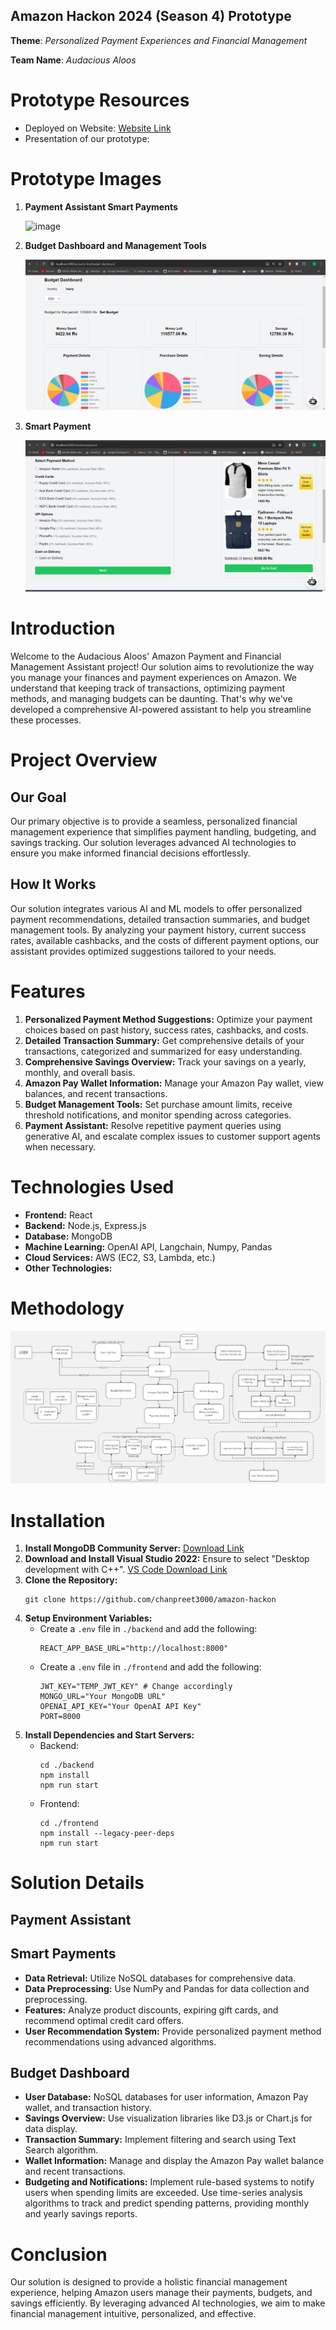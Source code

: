 ## Amazon Hackon 2024 (Season 4) Prototype

**Theme**: *Personalized Payment Experiences and Financial Management*

**Team Name**: *Audacious Aloos*

# Prototype Resources
- Deployed on Website: [Website Link]()
- Presentation of our prototype:

# Prototype Images
1. **Payment Assistant Smart Payments**

    ![image](https://github.com/)
    
2. **Budget Dashboard and Management Tools**

    ![image](https://github.com/AAnimeshTripathy/Amazon-hackon/blob/main/images/dashboard.jpg)
    
3. **Smart Payment**

    ![image](https://github.com/AAnimeshTripathy/Amazon-hackon/blob/main/images/paymentrecommendationpage.jpg)

# Introduction
Welcome to the Audacious Aloos' Amazon Payment and Financial Management Assistant project! Our solution aims to revolutionize the way you manage your finances and payment experiences on Amazon. We understand that keeping track of transactions, optimizing payment methods, and managing budgets can be daunting. That's why we've developed a comprehensive AI-powered assistant to help you streamline these processes.

# Project Overview
## Our Goal
Our primary objective is to provide a seamless, personalized financial management experience that simplifies payment handling, budgeting, and savings tracking. Our solution leverages advanced AI technologies to ensure you make informed financial decisions effortlessly.

## How It Works
Our solution integrates various AI and ML models to offer personalized payment recommendations, detailed transaction summaries, and budget management tools. By analyzing your payment history, current success rates, available cashbacks, and the costs of different payment options, our assistant provides optimized suggestions tailored to your needs.

# Features
1. **Personalized Payment Method Suggestions:** Optimize your payment choices based on past history, success rates, cashbacks, and costs.
2. **Detailed Transaction Summary:** Get comprehensive details of your transactions, categorized and summarized for easy understanding.
3. **Comprehensive Savings Overview:** Track your savings on a yearly, monthly, and overall basis.
4. **Amazon Pay Wallet Information:** Manage your Amazon Pay wallet, view balances, and recent transactions.
5. **Budget Management Tools:** Set purchase amount limits, receive threshold notifications, and monitor spending across categories.
6. **Payment Assistant:** Resolve repetitive payment queries using generative AI, and escalate complex issues to customer support agents when necessary.

# Technologies Used
- **Frontend:** React
- **Backend:** Node.js, Express.js
- **Database:** MongoDB
- **Machine Learning:** OpenAI API, Langchain, Numpy, Pandas
- **Cloud Services:** AWS (EC2, S3, Lambda, etc.)
- **Other Technologies:** 

# Methodology
![image](https://github.com/AAnimeshTripathy/Amazon-hackon/blob/main/images/Flowchart.jpg)

# Installation
1. **Install MongoDB Community Server:** [Download Link](https://www.mongodb.com/try/download/community)
2. **Download and Install Visual Studio 2022:** Ensure to select "Desktop development with C++". [VS Code Download Link](https://visualstudio.microsoft.com/)
3. **Clone the Repository:**
    ```
    git clone https://github.com/chanpreet3000/amazon-hackon
    ```
4. **Setup Environment Variables:**
    - Create a `.env` file in `./backend` and add the following:
      ```
      REACT_APP_BASE_URL="http://localhost:8000"
      ```
    - Create a `.env` file in `./frontend` and add the following:
      ```
      JWT_KEY="TEMP_JWT_KEY" # Change accordingly
      MONGO_URL="Your MongoDB URL"
      OPENAI_API_KEY="Your OpenAI API Key"
      PORT=8000
      ```
5. **Install Dependencies and Start Servers:**
    - Backend:
      ```
      cd ./backend
      npm install
      npm run start
      ```
    - Frontend:
      ```
      cd ./frontend
      npm install --legacy-peer-deps
      npm run start
      ```

# Solution Details
## Payment Assistant

## Smart Payments
- **Data Retrieval:** Utilize NoSQL databases for comprehensive data.
- **Data Preprocessing:** Use NumPy and Pandas for data collection and preprocessing.
- **Features:** Analyze product discounts, expiring gift cards, and recommend optimal credit card offers.
- **User Recommendation System:** Provide personalized payment method recommendations using advanced algorithms.

## Budget Dashboard
- **User Database:** NoSQL databases for user information, Amazon Pay wallet, and transaction history.
- **Savings Overview:** Use visualization libraries like D3.js or Chart.js for data display.
- **Transaction Summary:** Implement filtering and search using Text Search algorithm.
- **Wallet Information:** Manage and display the Amazon Pay wallet balance and recent transactions.
- **Budgeting and Notifications:** Implement rule-based systems to notify users when spending limits are exceeded. Use time-series analysis algorithms to track and predict spending patterns, providing monthly and yearly savings reports.

# Conclusion
Our solution is designed to provide a holistic financial management experience, helping Amazon users manage their payments, budgets, and savings efficiently. By leveraging advanced AI technologies, we aim to make financial management intuitive, personalized, and effective.

